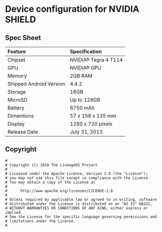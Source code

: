 # Device configuration for NVIDIA SHIELD

## Spec Sheet
| Feature                 | Specification                     |
| :---------------------- | :-------------------------------- |
| Chipset                 | NVIDIA® Tegra 4 T114              |
| GPU                     | NVIDIA® GPU                       |
| Memory                  | 2GB RAM                           |
| Shipped Android Version | 4.4.2                             |
| Storage                 | 16GB                              |
| MicroSD                 | Up to 128GB                       |
| Battery                 | 6750 mAh                          |
| Dimentions              | 57 x 158 x 135 mm                 |
| Display                 | 1280 x 720 pixels                 |
| Release Date            | July 31, 2013                     |

## Copyright

```
#
# Copyright (C) 2018 The LineageOS Project
#
# Licensed under the Apache License, Version 2.0 (the "License");
# you may not use this file except in compliance with the License.
# You may obtain a copy of the License at
#
#      http://www.apache.org/licenses/LICENSE-2.0
#
# Unless required by applicable law or agreed to in writing, software
# distributed under the License is distributed on an "AS IS" BASIS,
# WITHOUT WARRANTIES OR CONDITIONS OF ANY KIND, either express or implied.
# See the License for the specific language governing permissions and
# limitations under the License.
#
```
